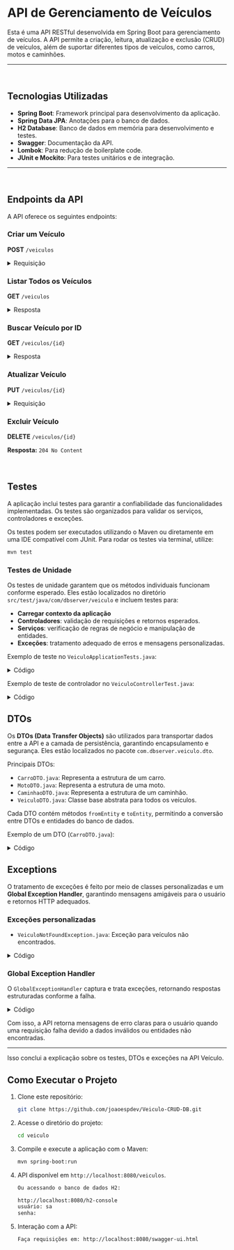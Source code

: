 # API de Gerenciamento de Veículos

Esta é uma API RESTful desenvolvida em Spring Boot para gerenciamento de veículos. A API permite a criação, leitura, atualização e exclusão (CRUD) de veículos, além de suportar diferentes tipos de veículos, como carros, motos e caminhões.

---
<br>

## Tecnologias Utilizadas

- **Spring Boot**: Framework principal para desenvolvimento da aplicação.
- **Spring Data JPA**: Anotações para o banco de dados.
- **H2 Database**: Banco de dados em memória para desenvolvimento e testes.
- **Swagger**: Documentação da API.
- **Lombok**: Para redução de boilerplate code.
- **JUnit e Mockito**: Para testes unitários e de integração.

---
<br>

## Endpoints da API

A API oferece os seguintes endpoints:

### Criar um Veículo

**POST** `/veiculos`

<details>
<summary>Requisição</summary>

```json
{
  "tipo": "Carro",
  "marca": "Toyota",
  "modelo": "Corolla",
  "anoFabricacao": 2023,
  "numeroPortas": 4
}
```

**Resposta**

```json
{
  "id": 1,
  "tipo": "Carro",
  "marca": "Toyota",
  "modelo": "Corolla",
  "anoFabricacao": 2023,
  "numeroPortas": 4
}
```
---

</details>

### Listar Todos os Veículos

**GET** `/veiculos`
  


<details>
<summary>Resposta</summary>

```json
[
  {
    "id": 1,
    "tipo": "Carro",
    "marca": "Toyota",
    "modelo": "Corolla",
    "anoFabricacao": 2023,
    "numeroPortas": 4
  },
  {
    "id": 2,
    "tipo": "Moto",
    "marca": "Honda",
    "modelo": "CB 500",
    "anoFabricacao": 2022,
    "temPartidaEletrica": true
  }
]
```

---

</details>

### Buscar Veículo por ID

**GET** `/veiculos/{id}`

<details>
<summary>Resposta</summary>

```json
{
  "id": 1,
  "tipo": "Carro",
  "marca": "Toyota",
  "modelo": "Corolla",
  "anoFabricacao": 2023,
  "numeroPortas": 4
}
```

---

</details>

### Atualizar Veículo

**PUT** `/veiculos/{id}`

<details>
<summary>Requisição</summary>

```json
{
  "id": 1,
  "tipo": "Carro",
  "marca": "Ford",
  "modelo": "Focus",
  "anoFabricacao": 2021,
  "numeroPortas": 4
}
```

**Resposta:**

```json
{
  "id": 1,
  "tipo": "Carro",
  "marca": "Ford",
  "modelo": "Focus",
  "anoFabricacao": 2021,
  "numeroPortas": 4
}
```

---
</details>

### Excluir Veículo

**DELETE** `/veiculos/{id}`

**Resposta:** `204 No Content`
<br><br><br>

## Testes

A aplicação inclui testes para garantir a confiabilidade das funcionalidades implementadas. Os testes são organizados para validar os serviços, controladores e exceções. 

Os testes podem ser executados utilizando o Maven ou diretamente em uma IDE compatível com JUnit. Para rodar os testes via terminal, utilize:

```sh
mvn test
```

### Testes de Unidade
Os testes de unidade garantem que os métodos individuais funcionam conforme esperado. 
Eles estão localizados no diretório `src/test/java/com/dbserver/veiculo` e incluem testes para:

- **Carregar contexto da aplicação**
- **Controladores**: validação de requisições e retornos esperados.
- **Serviços**: verificação de regras de negócio e manipulação de entidades.
- **Exceções**: tratamento adequado de erros e mensagens personalizadas.

Exemplo de teste no `VeiculoApplicationTests.java`:

<details>
<summary>Código</summary>
  
```java
@SpringBootTest
class VeiculoApplicationTests {

    @Test
    void contextLoads() {
    }
}
```
</details>

Exemplo de teste de controlador no `VeiculoControllerTest.java`:

<details>
<summary>Código</summary>
  
```java
@WebMvcTest(VeiculoController.class)
class VeiculoControllerTest {

    @Autowired
    private MockMvc mockMvc;

    @MockBean
    private VeiculoService veiculoService;

    @Autowired
    private ObjectMapper objectMapper;

    @Test
    void deveCriarVeiculo() throws Exception {
        CarroDTO dto = new CarroDTO();
        dto.setTipo("Carro");
        dto.setMarca("Toyota");
        dto.setModelo("Corolla");
        dto.setNumeroPortas(4);
        dto.setAnoFabricacao(2005);

        when(veiculoService.save(any())).thenReturn(dto);

        mockMvc.perform(post("/veiculos")
                        .contentType(MediaType.APPLICATION_JSON)
                        .content(objectMapper.writeValueAsString(dto)))
                .andExpect(status().isCreated());
    }
```

---
</details>

## DTOs

Os **DTOs (Data Transfer Objects)** são utilizados para transportar dados entre a API e a camada de persistência, garantindo encapsulamento e segurança. Eles estão localizados no pacote `com.dbserver.veiculo.dto`.

Principais DTOs:

- `CarroDTO.java`: Representa a estrutura de um carro.
- `MotoDTO.java`: Representa a estrutura de uma moto.
- `CaminhaoDTO.java`: Representa a estrutura de um caminhão.
- `VeiculoDTO.java`: Classe base abstrata para todos os veículos.

Cada DTO contém métodos `fromEntity` e `toEntity`, permitindo a conversão entre DTOs e entidades do banco de dados.

Exemplo de um DTO (`CarroDTO.java`):

<details>
<summary>Código</summary>
  
```java
@Data
@EqualsAndHashCode(callSuper = true)
public class CarroDTO extends VeiculoDTO {
    
    @NotNull(message = "O campo 'numeroPortas' não pode ser nulo.")
    private Integer numeroPortas;

    public static CarroDTO fromEntity(Carro carro) {
        CarroDTO carroDTO = new CarroDTO();
        carroDTO.setId(carro.getId());
        carroDTO.setTipo(carro.getTipo());
        carroDTO.setMarca(carro.getMarca());
        carroDTO.setModelo(carro.getModelo());
        carroDTO.setAnoFabricacao(carro.getAnoFabricacao());
        carroDTO.setNumeroPortas(carro.getNumeroPortas());
        return carroDTO;
    }

    @Override
    public Carro toEntity() {
        Carro carro = new Carro();
        carro.setId(this.getId());
        carro.setTipo(this.getTipo());
        carro.setMarca(this.getMarca());
        carro.setModelo(this.getModelo());
        carro.setAnoFabricacao(this.getAnoFabricacao());
        carro.setNumeroPortas(this.getNumeroPortas());
        return carro;
    }
}
```

---
</details>

## Exceptions

O tratamento de exceções é feito por meio de classes personalizadas e um **Global Exception Handler**, garantindo mensagens amigáveis para o usuário e retornos HTTP adequados. 

### Exceções personalizadas
- `VeiculoNotFoundException.java`: Exceção para veículos não encontrados.

<details>
<summary>Código</summary>

```java
public class VeiculoNotFoundException extends RuntimeException {
    public VeiculoNotFoundException(Long id) {
        super("Veículo com ID " + id + " não encontrado.");
    }
}
```
</details>

### Global Exception Handler
O `GlobalExceptionHandler` captura e trata exceções, retornando respostas estruturadas conforme a falha.

<details>
<summary>Código</summary>

```java
@ControllerAdvice
public class GlobalExceptionHandler {

    @ExceptionHandler(VeiculoNotFoundException.class)
    public ResponseEntity<String> handleVeiculoNotFoundException(VeiculoNotFoundException ex) {
        return ResponseEntity.status(HttpStatus.NOT_FOUND).body(ex.getMessage());
    }

    @ExceptionHandler(IllegalArgumentException.class)
    public ResponseEntity<String> handleIllegalArgumentException(IllegalArgumentException ex) {
        return ResponseEntity.status(HttpStatus.BAD_REQUEST).body(ex.getMessage());
    }

    @ExceptionHandler(MethodArgumentNotValidException.class)
    public ResponseEntity<Map<String, String>> handleValidationExceptions(MethodArgumentNotValidException ex) {
        Map<String, String> errors = new HashMap<>();
        ex.getBindingResult().getFieldErrors().forEach(error ->
                errors.put(error.getField(), error.getDefaultMessage())
        );
        return ResponseEntity.status(HttpStatus.BAD_REQUEST).body(errors);
    }
}
```

</details>

Com isso, a API retorna mensagens de erro claras para o usuário quando uma requisição falha devido a dados inválidos ou entidades não encontradas.

---

Isso conclui a explicação sobre os testes, DTOs e exceções na API Veículo.



## Como Executar o Projeto

1. Clone este repositório:

   ```sh
   git clone https://github.com/joaoespdev/Veiculo-CRUD-DB.git
   ```

2. Acesse o diretório do projeto:

   ```sh
   cd veiculo
   ```

3. Compile e execute a aplicação com o Maven:

   ```sh
   mvn spring-boot:run
   ```

4. API disponível em `http://localhost:8080/veiculos`.

   ```sh
   Ou acessando o banco de dados H2:
   
   http://localhost:8080/h2-console
   usuário: sa
   senha:
   ```
   
5. Interação com a API:

   ```sh
   Faça requisições em: http://localhost:8080/swagger-ui.html
   ```

